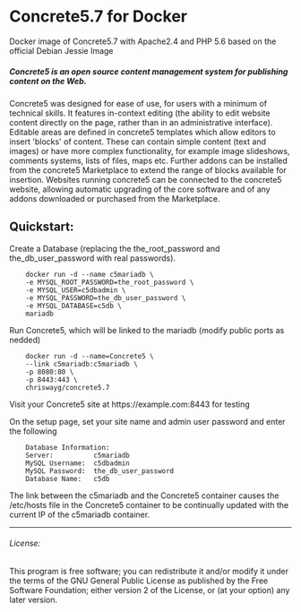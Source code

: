 # Concrete5.7 for Docker
Docker image of Concrete5.7 with Apache2.4 and PHP 5.6 based on the official Debian Jessie Image

##### Concrete5 is an open source content management system for publishing content on the Web.

Concrete5 was designed for ease of use, for users with a minimum of technical skills. It features in-context editing (the ability to edit website content directly on the page, rather than in an administrative interface). Editable areas are defined in concrete5 templates which allow editors to insert 'blocks' of content. These can contain simple content (text and images) or have more complex functionality, for example image slideshows, comments systems, lists of files, maps etc. Further addons can be installed from the concrete5 Marketplace to extend the range of blocks available for insertion. Websites running concrete5 can be connected to the concrete5 website, allowing automatic upgrading of the core software and of any addons downloaded or purchased from the Marketplace.

## Quickstart:

Create a Database (replacing the the_root_password and the_db_user_password with real passwords).

		docker run -d --name c5mariadb \
		-e MYSQL_ROOT_PASSWORD=the_root_password \
		-e MYSQL_USER=c5dbadmin \
		-e MYSQL_PASSWORD=the_db_user_password \ 
		-e MYSQL_DATABASE=c5db \
		mariadb

Run Concrete5, which will be linked to the mariadb (modify public ports as nedded)

		docker run -d --name=Concrete5 \
		--link c5mariadb:c5mariadb \
		-p 8080:80 \
		-p 8443:443 \
		chriswayg/concrete5.7
				   
Visit your Concrete5 site at h&#8203;ttps://example.com:8443 for testing

On the setup page, set your site name and admin user password and enter the following

		Database Information:
		Server:          c5mariadb
		MySQL Username:  c5dbadmin
		MySQL Password:  the_db_user_password
		Database Name:   c5db

The link between the c5mariadb and the Concrete5 container causes the /etc/hosts file in the Concrete5 container to be continually updated with the current IP of the c5mariadb container.

---
###### License:
This program is free software; you can redistribute it and/or modify it under the terms of the GNU General Public License as published by the Free Software Foundation; either version 2 of the License, or (at your option) any later version.
